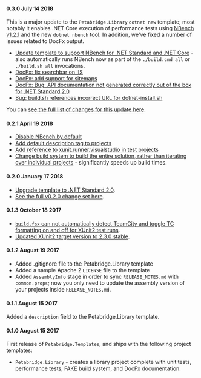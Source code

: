 #### 0.3.0 July 14 2018 ####
This is a major update to the `Petabridge.Library` `dotnet new` template; most notably it enables .NET Core execution of performance tests using [NBench v1.2.1](https://github.com/petabridge/NBench#running-nbench-tests-with-dotnet-nbench) and the new `dotnet nbench` tool. In addition, we've fixed a number of issues related to DocFx output.

* [Update template to support NBench for .NET Standard and .NET Core](https://github.com/petabridge/petabridge-dotnet-new/issues/24) - also automatically runs NBench now as part of the `./build.cmd all` or `./build.sh all` invocations.
* [DocFx: fix searchbar on IIS](https://github.com/petabridge/petabridge-dotnet-new/issues/54)
* [DocFx: add support for sitemaps](https://github.com/petabridge/petabridge-dotnet-new/issues/47)
* [DocFx: Bug: API documentation not generated correctly out of the box for .NET Standard 2.0](https://github.com/petabridge/petabridge-dotnet-new/issues/36)
* [Bug: build.sh references incorrect URL for dotnet-install.sh](https://github.com/petabridge/petabridge-dotnet-new/issues/51)

You can [see the full list of changes for this update here](https://github.com/petabridge/petabridge-dotnet-new/milestone/2).

#### 0.2.1 April 19 2018 ####
* [Disable NBench by default](https://github.com/petabridge/petabridge-dotnet-new/pull/41)
* [Add default description tag to projects](https://github.com/petabridge/petabridge-dotnet-new/issues/33)
* [Add reference to xunit.runner.visualstudio in test projects](https://github.com/petabridge/petabridge-dotnet-new/issues/32)
* [Change build system to build the entire solution, rather than iterating over individual projects](https://github.com/petabridge/petabridge-dotnet-new/issues/31) - significantly speeds up build times.

#### 0.2.0 January 17 2018 ####
* [Upgrade template to .NET Standard 2.0](https://github.com/petabridge/petabridge-dotnet-new/issues/28).
* [See the full v0.2.0 change set here](https://github.com/petabridge/petabridge-dotnet-new/milestone/1).

#### 0.1.3 October 18 2017 ####
* [`build.fsx` can not automatically detect TeamCity and toggle TC formatting on and off for XUnit2 test runs](https://github.com/petabridge/petabridge-dotnet-new/pull/19).
* [Updated XUnit2 target version to 2.3.0 stable](https://github.com/petabridge/petabridge-dotnet-new/pull/20).

#### 0.1.2 August 19 2017 ####
* Added .gitignore file to the Petabridge.Library template
* Added a sample Apache 2 `LICENSE` file to the template
* Added `AssemblyInfo` stage in order to sync `RELEASE_NOTES.md` with `common.props`; now you only need to update the assembly version of your projects inside `RELEASE_NOTES.md`.

#### 0.1.1 August 15 2017 ####
Added a `description` field to the Petabridge.Library template.

#### 0.1.0 August 15 2017 ####
First release of `Petabridge.Templates`, and ships with the following project templates:

* `Petabridge.Library` - creates a library project complete with unit tests, performance tests, FAKE build system, and DocFx documentation.